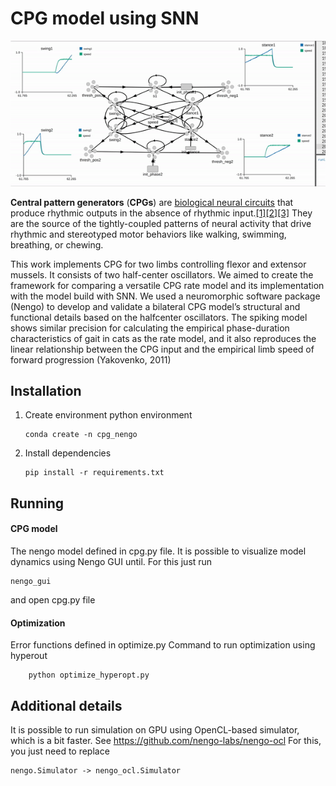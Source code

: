 # CPG model using SNN

![CPG dynamics](images/cpg_dynamics.gif)

**Central pattern generators** (**CPGs**) are [biological neural circuits](https://en.wikipedia.org/wiki/Neural_circuit "Neural circuit") that produce rhythmic outputs in the absence of rhythmic input.[[1]](https://en.wikipedia.org/wiki/Central_pattern_generator#cite_note-Hooper-1)[[2]](https://en.wikipedia.org/wiki/Central_pattern_generator#cite_note-Kuo-2)[[3]](https://en.wikipedia.org/wiki/Central_pattern_generator#cite_note-Guertin-3) They are the source of the tightly-coupled patterns of neural activity that drive rhythmic and stereotyped motor behaviors like walking, swimming, breathing, or chewing.

This work implements CPG for two limbs controlling flexor and extensor mussels. It consists of two half-center oscillators.
We aimed to create the framework for comparing a versatile CPG rate model and its implementation with the model build with SNN. We used a neuromorphic software package (Nengo) to develop and validate a bilateral CPG model’s structural and functional details based on the halfcenter oscillators. The spiking model shows similar precision for calculating the empirical phase-duration characteristics of gait in cats as the rate model, and it also reproduces the linear relationship between the CPG input and the empirical limb speed of forward progression (Yakovenko, 2011)

## Installation

 1. Create environment python environment

        conda create -n cpg_nengo
 2. Install dependencies 
 
        pip install -r requirements.txt

## Running

#### CPG model

The nengo model defined in cpg.py file. It is possible to visualize model dynamics using Nengo GUI until. For this just run 

    nengo_gui
   and open cpg.py file 

#### Optimization
Error functions defined in optimize.py
Command to run optimization using hyperout 
 
        python optimize_hyperopt.py


## Additional details
It is possible to run simulation on GPU using OpenCL-based simulator, which is a bit faster.
See https://github.com/nengo-labs/nengo-ocl
For this, you just need to replace 

    nengo.Simulator -> nengo_ocl.Simulator